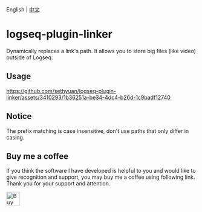 English | [中文](README.zh.md)

# logseq-plugin-linker

Dynamically replaces a link's path. It allows you to store big files (like video) outside of Logseq.

## Usage

https://github.com/sethyuan/logseq-plugin-linker/assets/3410293/1b36251a-be34-4dc4-b26d-1c9badf12740

## Notice

The prefix matching is case insensitive, don't use paths that only differ in casing.

## Buy me a coffee

If you think the software I have developed is helpful to you and would like to give recognition and support, you may buy me a coffee using following link. Thank you for your support and attention.

<a href='https://ko-fi.com/R5R213X8MC' target='_blank'><img height='36' style='border:0px;height:36px;' src='https://storage.ko-fi.com/cdn/kofi1.png?v=3' border='0' alt='Buy Me a Coffee at ko-fi.com' /></a>
